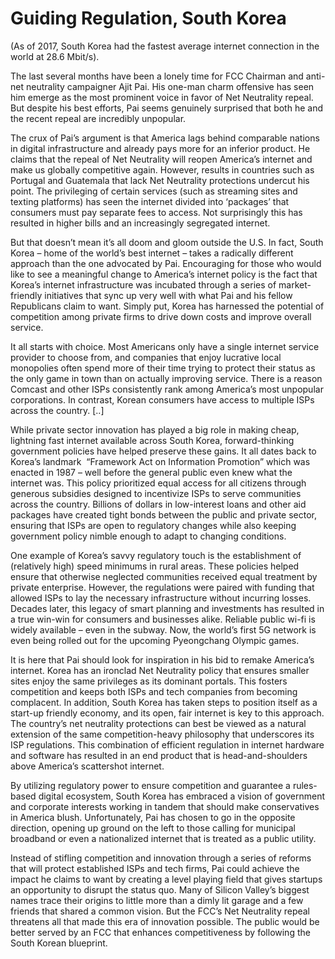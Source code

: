 # Guiding Regulation, South Korea

(As of 2017, South Korea had the fastest average internet connection
in the world at 28.6 Mbit/s).

The last several months have been a lonely time for FCC Chairman and
anti-net neutrality campaigner Ajit Pai. His one-man charm offensive
has seen him emerge as the most prominent voice in favor of Net
Neutrality repeal. But despite his best efforts, Pai seems genuinely
surprised that both he and the recent repeal are incredibly unpopular.

The crux of Pai’s argument is that America lags behind comparable
nations in digital infrastructure and already pays more for an
inferior product. He claims that the repeal of Net Neutrality will
reopen America’s internet and make us globally competitive
again. However, results in countries such as Portugal and Guatemala
that lack Net Neutrality protections undercut his point. The
privileging of certain services (such as streaming sites and texting
platforms) has seen the internet divided into ‘packages’ that
consumers must pay separate fees to access. Not surprisingly this has
resulted in higher bills and an increasingly segregated internet.

But that doesn’t mean it’s all doom and gloom outside the U.S. In
fact, South Korea – home of the world’s best internet – takes a
radically different approach than the one advocated by
Pai. Encouraging for those who would like to see a meaningful change
to America’s internet policy is the fact that Korea’s internet
infrastructure was incubated through a series of market-friendly
initiatives that sync up very well with what Pai and his fellow
Republicans claim to want. Simply put, Korea has harnessed the
potential of competition among private firms to drive down costs and
improve overall service.

It all starts with choice. Most Americans only have a single internet
service provider to choose from, and companies that enjoy lucrative
local monopolies often spend more of their time trying to protect
their status as the only game in town than on actually improving
service. There is a reason Comcast and other ISPs consistently rank
among America’s most unpopular corporations. In contrast, Korean
consumers have access to multiple ISPs across the country. [..]

While private sector innovation has played a big role in making cheap,
lightning fast internet available across South Korea, forward-thinking
government policies have helped preserve these gains. It all dates
back to Korea’s landmark  “Framework Act on Information Promotion”
which was enacted in 1987 – well before the general public even knew
what the internet was. This policy prioritized equal access for all
citizens through generous subsidies designed to incentivize ISPs to
serve communities across the country. Billions of dollars in
low-interest loans and other aid packages have created tight bonds
between the public and private sector, ensuring that ISPs are open to
regulatory changes while also keeping government policy nimble enough
to adapt to changing conditions.

One example of Korea’s savvy regulatory touch is the establishment of
(relatively high) speed minimums in rural areas. These policies helped
ensure that otherwise neglected communities received equal treatment
by private enterprise. However, the regulations were paired with
funding that allowed ISPs to lay the necessary infrastructure without
incurring losses. Decades later, this legacy of smart planning and
investments has resulted in a true win-win for consumers and
businesses alike. Reliable public wi-fi is widely available – even in
the subway. Now, the world’s first 5G network is even being rolled out
for the upcoming Pyeongchang Olympic games.

It is here that Pai should look for inspiration in his bid to remake
America’s internet. Korea has an ironclad Net Neutrality policy that
ensures smaller sites enjoy the same privileges as its dominant
portals. This fosters competition and keeps both ISPs and tech
companies from becoming complacent. In addition, South Korea has taken
steps to position itself as a start-up friendly economy, and its open,
fair internet is key to this approach. The country’s net neutrality
protections can best be viewed as a natural extension of the same
competition-heavy philosophy that underscores its ISP
regulations. This combination of efficient regulation in internet
hardware and software has resulted in an end product that is
head-and-shoulders above America’s scattershot internet.

By utilizing regulatory power to ensure competition and guarantee a
rules-based digital ecosystem, South Korea has embraced a vision of
government and corporate interests working in tandem that should make
conservatives in America blush. Unfortunately, Pai has chosen to go in
the opposite direction, opening up ground on the left to those calling
for municipal broadband or even a nationalized internet that is
treated as a public utility.

Instead of stifling competition and innovation through a series of
reforms that will protect established ISPs and tech firms, Pai could
achieve the impact he claims to want by creating a level playing field
that gives startups an opportunity to disrupt the status quo. Many of
Silicon Valley’s biggest names trace their origins to little more than
a dimly lit garage and a few friends that shared a common vision. But
the FCC’s Net Neutrality repeal threatens all that made this era of
innovation possible. The public would be better served by an FCC that
enhances competitiveness by following the South Korean blueprint.


